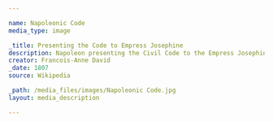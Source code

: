 ```yaml
--- 

name: Napoleonic Code
media_type: image

_title: Presenting the Code to Empress Josephine
description: Napoleon presenting the Civil Code to the Empress Josephine
creator: Francois-Anne David
_date: 1807
source: Wikipedia

_path: /media_files/images/Napoleonic Code.jpg 
layout: media_description

--- 
```

